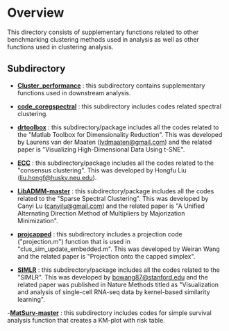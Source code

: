 
# Overview

This directory consists of supplementary functions related to other benchmarking clustering methods used in analysis 
as well as other functions used in clustering analysis.

## Subdirectory


- [**Cluster_performance**](https://github.com/ishspsy/MKerW-A/blob/master/Other_functions/Cluster_performance)
: this subdirectory contains supplementary functions used in downstream analysis.


- [**code_coregspectral**](https://github.com/ishspsy/MKerW-A/blob/master/Other_functions/code_coregspectral)
: this subdirectory includes codes related spectral clustering.

- [**drtoolbox**](https://github.com/ishspsy/MKerW-A/blob/master/Other_functions/drtoolbox)
: this subdirectory/package includes all the codes related to the "Matlab Toolbox for Dimensionality Reduction". This was developed by Laurens van der Maaten (lvdmaaten@gmail.com) and 
the related paper is "Visualizing High-Dimensional Data Using t-SNE".


- [**ECC**](https://github.com/ishspsy/MKerW-A/blob/master/Other_functions/ECC)
: this subdirectory/package includes all the codes related to the "consensus clustering". This was developed by Hongfu Liu (liu.hongf@husky.neu.edu).


- [**LibADMM-master**](https://github.com/ishspsy/MKerW-A/blob/master/Other_functions/LibADMM-master)
:  this subdirectory/package includes all the codes related to the "Sparse Spectral Clustering". This was developed by Canyi Lu (canyilu@gmail.com) and 
the related paper is "A Unified Alternating Direction Method of Multipliers by Majorization Minimization".


- [**projcapped**](https://github.com/ishspsy/MKerW-A/blob/master/Other_functions/projcapped)
:  this subdirectory includes a projection code ("projection.m") function that is used in "clus_sim_update_embedded.m". 
This was developed by Weiran Wang and the related paper is "Projection onto the capped simplex".


- [**SIMLR**](https://github.com/ishspsy/MKerW-A/blob/master/Other_functions/SIMLR)
: this subdirectory/package includes all the codes related to the "SIMLR". This was developed by bowang87@stanford.edu and 
the related paper was published in Nature Methods titled as "Visualization and analysis of single-cell RNA-seq data by kernel-based similarity learning".


-[**MatSurv-master**](https://github.com/ishspsy/MKerW-A/blob/master/Other_functions/MatSurv-master)
:  this subdirectory includes codes for simple survival analysis function that creates a KM-plot with risk table.


	


